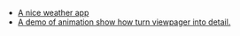 - [A nice weather app](https://github.com/SilenceDut/KnowWeather)
- [A demo of animation show how turn viewpager into detail.](https://github.com/githubwing/ZoomHeader)
